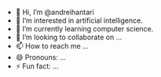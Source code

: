 - 👋 Hi, I’m @andreihantari
- 👀 I’m interested in artificial intelligence.
- 🌱 I’m currently learning computer science. 
- 💞️ I’m looking to collaborate on ...
- 📫 How to reach me ...
- 😄 Pronouns: ...
- ⚡ Fun fact: ...

<!---
andreihantari/andreihantari is a ✨ special ✨ repository because its `README.md` (this file) appears on your GitHub profile.
You can click the Preview link to take a look at your changes.
--->
